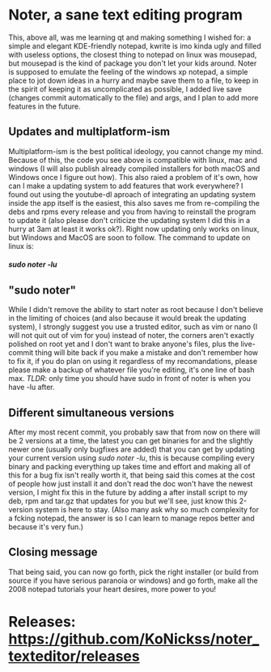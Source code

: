 # Noter, a sane text editing program
This, above all, was me learning qt and making something I wished for: a simple and elegant KDE-friendly notepad, kwrite is imo kinda ugly and filled with useless options, the closest thing to notepad on linux was mousepad, but mousepad is the kind of package you don't let your kids around. Noter is supposed to emulate the feeling of the windows xp notepad, a simple place to jot down ideas in a hurry and maybe save them to a file, to keep in the spirit of keeping it as uncomplicated as possible, I added live save (changes commit automatically to the file) and args, and I plan to add more features in the future.
## Updates and multiplatform-ism
Multiplatform-ism is the best political ideology, you cannot change my mind. Because of this, the code you see above is compatible with linux, mac and windows (I will also publish already compiled installers for both macOS and Windows once I figure out how). This also raied a problem of it's own, how can I make a updating system to add features that work everywhere? I found out using the youtube-dl aproach of integrating an updating system inside the app itself is the easiest, this also saves me from re-compiling the debs and rpms every release and you from having to reinstall the program to update it (also please don't criticize the updating system I did this in a hurry at 3am at least it works ok?). Right now updating only works on linux, but Windows and MacOS are soon to follow. The command to update on linux is:
#### *sudo noter -lu*
## "sudo noter"
While I didn't remove the ability to start noter as root because I don't believe in the limiting of choices (and also because it would break the updating system), I strongly suggest you use a trusted editor, such as vim or nano (I will not quit out of vim for you) instead of noter, the corners aren't exactly polished on root yet and I don't want to brake anyone's files, plus the live-commit thing will bite back if you make a mistake and don't remember how to fix it, if you do plan on using it regardless of my recomandations, please please make a backup of whatever file you're editing, it's one line of bash max. *TLDR*: only time you should have sudo in front of noter is when you have -lu after.
## Different simultaneous versions
After my most recent commit, you probably saw that from now on there will be 2 versions at a time, the latest you can get binaries for and the slightly newer one (usually only bugfixes are added) that you can get by updating your current version using *sudo noter -lu*, this is because compiling every binary and packing everything up takes time and effort and making all of this for a bug fix isn't really worth it, that being said this comes at the cost of people how just install it and don't read the doc won't have the newest version, I might fix this in the future by adding a after install script to my deb, rpm and tar.gz that updates for you but we'll see, just know this 2-version system is here to stay. (Also many ask why so much complexity for a fcking notepad, the answer is so I can learn to manage repos better and because it's very fun.)
## Closing message
That being said, you can now go forth, pick the right installer (or build from source if you have serious paranoia or windows) and go forth, make all the 2008 notepad tutorials your heart desires, more power to you!




# Releases: https://github.com/KoNickss/noter_texteditor/releases


